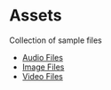 # Assets

Collection of sample files

- [Audio Files](./audio)
- [Image Files](./image)
- [Video Files](./video)